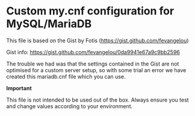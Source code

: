 # Custom my.cnf configuration for MySQL/MariaDB

This file is based on the Gist by Fotis (https://gist.github.com/fevangelou)

Gist info: https://gist.github.com/fevangelou/0da9941e67a9c9bb2596

The trouble we had was that the settings contained in the Gist are not optimised for a custom server setup,
so with some trial an error we have created this mariadb.cnf file which you can use.

<b>Important</b>

This file is not intended to be used out of the box. Always ensure you test and change values according to your environment.
